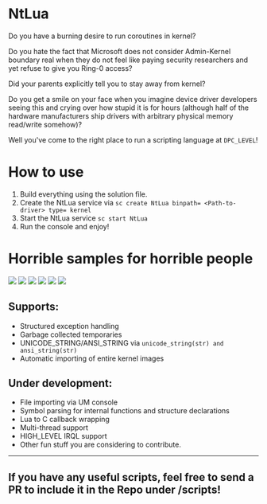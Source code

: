 # NtLua
Do you have a burning desire to run coroutines in kernel?

Do you hate the fact that Microsoft does not consider Admin-Kernel boundary real when they do not feel like paying security researchers and yet refuse to give you Ring-0 access?

Did your parents explicitly tell you to stay away from kernel?

Do you get a smile on your face when you imagine device driver developers seeing this and crying over how stupid it is for hours (although half of the hardware manufacturers ship drivers with arbitrary physical memory read/write somehow)?

Well you've come to the right place to run a scripting language at `DPC_LEVEL`!

# How to use
1) Build everything using the solution file.
2) Create the NtLua service via `sc create NtLua binpath= <Path-to-driver> type= kernel`
3) Start the NtLua service `sc start NtLua`
4) Run the console and enjoy!

# Horrible samples for horrible people
![](https://i.can.ac/vq7g1.png)
![](https://i.can.ac/OKncG.png)
![](https://i.can.ac/PmiNI.png)
![](https://i.can.ac/K6Da1.png)
![](https://i.can.ac/lvDuN.png)
![](https://i.can.ac/lD1bF.png)

## Supports:
- Structured exception handling
- Garbage collected temporaries
- UNICODE_STRING/ANSI_STRING via `unicode_string(str) and ansi_string(str)`
- Automatic importing of entire kernel images

## Under development:
- File importing via UM console
- Symbol parsing for internal functions and structure declarations
- Lua to C callback wrapping
- Multi-thread support
- HIGH_LEVEL IRQL support
- Other fun stuff you are considering to contribute.

----------
## If you have any useful scripts, feel free to send a PR to include it in the Repo under /scripts!
